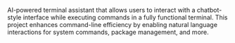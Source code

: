 AI-powered terminal assistant that allows users to interact with a chatbot-style interface while executing commands in a fully functional terminal. 
This project enhances command-line efficiency by enabling natural language interactions for system commands, package management, and more.
